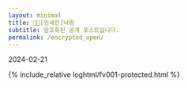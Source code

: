 ```yaml
---
layout: minimal
title: 🖤💚[인세인]낙원
subtitle: 암호화된 공개 포스트입니다.
permalink: /encrypted_open/
---
```


2024-02-21

{% include_relative loghtml/fv001-protected.html %}

